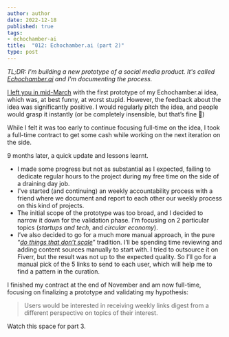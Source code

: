 ```yaml
---
author: author
date: 2022-12-18
published: true
tags:
- echochamber-ai
title:  "012: Echochamber.ai (part 2)"
type: post
---
```


_TL;DR: I'm building a new prototype of a social media product. It's called _[_Echochamber.ai_](https://echochamber.ai/)_ and I'm documenting the process._

[I left you in mid-March](http://localhost:1313/2022/04/15/011-echochamber.ai-part-1/) with the first prototype of my Echochamber.ai idea, which was, at best funny, at worst stupid. However, the feedback about the idea was significantly positive. I would regularly pitch the idea, and people would grasp it instantly (or be completely insensible, but that’s fine 🙂)

While I felt it was too early to continue focusing full-time on the idea, I took a full-time contract to get some cash while working on the next iteration on the side.

9 months later, a quick update and lessons learnt.

* I made some progress but not as substantial as I expected, failing to dedicate regular hours to the project during my free time on the side of a draining day job.
* I've started (and continuing) an weekly accountability process with a friend where we document and report to each other our weekly process on this kind of projects.
* The initial scope of the prototype was too broad, and I decided to narrow it down for the validation phase. I’m focusing on 2 particular topics (_startups and tech_, and _circular economy_).
* I’ve also decided to go for a much more manual approach, in the pure “[_do things that don’t scale_](http://paulgraham.com/ds.html)” tradition. 
I’ll be spending time reviewing and adding content sources manually to start with. I tried to outsource it on Fiverr, but the result was not up to the expected quality. So I’ll go for a manual pick of the 5 links to send to each user, which will help me to find a pattern in the curation.


I finished my contract at the end of November and am now full-time, focusing on finalizing a prototype and validating my hypothesis:
> Users would be interested in receiving weekly links digest from a different perspective on topics of their interest.

Watch this space for part 3.
